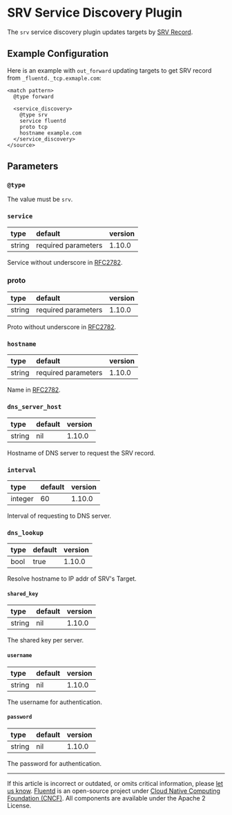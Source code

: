 # SRV Service Discovery Plugin

The `srv` service discovery plugin updates targets by [SRV Record](https://tools.ietf.org/html/rfc2782).


## Example Configuration

Here is an example with `out_forward` updating targets to get SRV record from `_fluentd._tcp.exmaple.com`:

```
<match pattern>
  @type forward

  <service_discovery>
    @type srv
    service fluentd
    proto tcp
    hostname example.com
  </service_discovery>
</source>
```

## Parameters


### `@type`

The value must be `srv`.

### `service`

| type   | default             | version |
|:-------|:--------------------|:--------|
| string | required parameters | 1.10.0  |

Service without underscore in [RFC2782](https://tools.ietf.org/html/rfc2782).


### proto

| type   | default            | version |
|:-------|:--------------------|:--------|
| string | required parameters | 1.10.0  |

Proto without underscore in [RFC2782](https://tools.ietf.org/html/rfc2782).


### `hostname`

| type   | default             | version |
|:-------|:--------------------|:--------|
| string | required parameters | 1.10.0  |

Name in [RFC2782](https://tools.ietf.org/html/rfc2782).


### `dns_server_host`

| type   | default | version |
|:-------|:--------|:--------|
| string | nil     | 1.10.0  |

Hostname of DNS server to request the SRV record.


### `interval`

| type    | default | version |
|:--------|:--------|:--------|
| integer | 60      | 1.10.0  |

Interval of requesting to DNS server.


### `dns_lookup`

| type   | default | version |
|:-------|:--------|:--------|
| bool   | true    | 1.10.0  |

Resolve hostname to IP addr of SRV's Target.


#### `shared_key`

| type   | default | version |
|:-------|:--------|:--------|
| string | nil     | 1.10.0  |

The shared key per server.


#### `username`

| type   | default  | version |
|:-------|:---------|:--------|
| string | nil      | 1.10.0  |

The username for authentication.


#### `password`

| type   | default | version |
|:-------|:--------|:--------|
| string | nil     | 1.10.0  |

The password for authentication.


------------------------------------------------------------------------

If this article is incorrect or outdated, or omits critical information, please
[let us know](https://github.com/fluent/fluentd-docs-gitbook/issues?state=open).
[Fluentd](http://www.fluentd.org/) is an open-source project under [Cloud Native
Computing Foundation (CNCF)](https://cncf.io/). All components are available
under the Apache 2 License.
